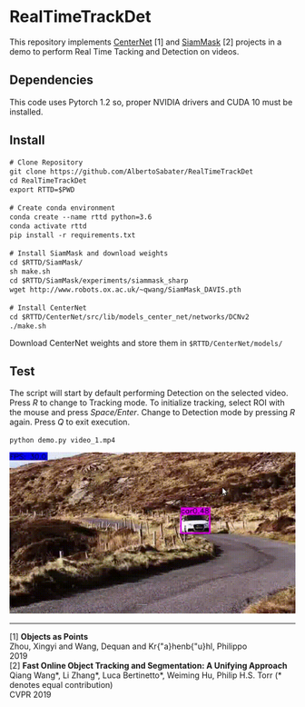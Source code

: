 # RealTimeTrackDet

This repository implements [CenterNet](https://github.com/xingyizhou/CenterNet) [1] and [SiamMask](https://github.com/foolwood/SiamMask) [2] projects in a demo to perform Real Time Tacking and Detection on videos.

## Dependencies

This code uses Pytorch 1.2 so, proper NVIDIA drivers and CUDA 10 must be installed.

## Install

```
# Clone Repository
git clone https://github.com/AlbertoSabater/RealTimeTrackDet
cd RealTimeTrackDet
export RTTD=$PWD

# Create conda environment
conda create --name rttd python=3.6
conda activate rttd
pip install -r requirements.txt

# Install SiamMask and download weights
cd $RTTD/SiamMask/
sh make.sh
cd $RTTD/SiamMask/experiments/siammask_sharp
wget http://www.robots.ox.ac.uk/~qwang/SiamMask_DAVIS.pth

# Install CenterNet
cd $RTTD/CenterNet/src/lib/models_center_net/networks/DCNv2
./make.sh
```

Download CenterNet weights and store them in `$RTTD/CenterNet/models/`

## Test

The script will start by default performing Detection on the selected video.
Press _R_ to change to Tracking mode. To initialize tracking, select ROI with the mouse and press _Space/Enter_.
Change to Detection mode by pressing _R_ again.
Press _Q_ to exit execution.

`python demo.py video_1.mp4`

![](test_data/video_1.gif)

___

[1] **Objects as Points**  
Zhou, Xingyi and Wang, Dequan and Kr{\"a}henb{\"u}hl, Philippo  
2019  
[2] **Fast Online Object Tracking and Segmentation: A Unifying Approach**   
Qiang Wang*, Li Zhang*, Luca Bertinetto*, Weiming Hu, Philip H.S. Torr (* denotes equal contribution)  
CVPR 2019
